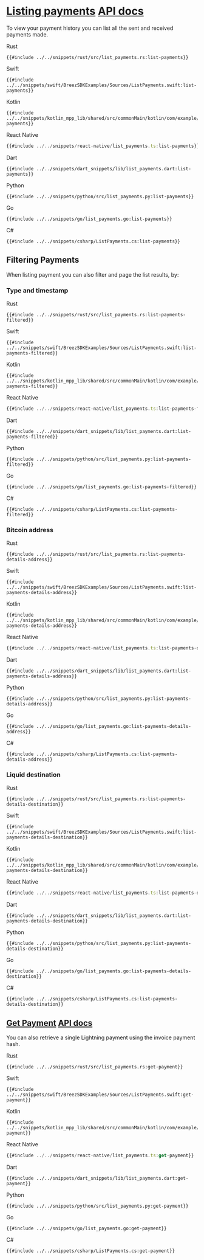 <h1 id="listing-payments">
    <a class="header" href="#listing-payments">Listing payments</a>
    <a class="tag" target="_blank" href="https://breez.github.io/breez-sdk-liquid/breez_sdk_liquid/sdk/struct.LiquidSdk.html#method.list_payments">API docs</a>
</h1>

To view your payment history you can list all the sent and received payments made.

<custom-tabs category="lang">
<div slot="title">Rust</div>
<section>

```rust,ignore
{{#include ../../snippets/rust/src/list_payments.rs:list-payments}}
```
</section>

<div slot="title">Swift</div>
<section>

```swift,ignore
{{#include ../../snippets/swift/BreezSDKExamples/Sources/ListPayments.swift:list-payments}}
```
</section>

<div slot="title">Kotlin</div>
<section>

```kotlin,ignore
{{#include ../../snippets/kotlin_mpp_lib/shared/src/commonMain/kotlin/com/example/kotlinmpplib/ListPayments.kt:list-payments}}
```
</section>

<div slot="title">React Native</div>
<section>

```typescript
{{#include ../../snippets/react-native/list_payments.ts:list-payments}}
```
</section>

<div slot="title">Dart</div>
<section>

```dart,ignore
{{#include ../../snippets/dart_snippets/lib/list_payments.dart:list-payments}}
```
</section>

<div slot="title">Python</div>
<section>

```python,ignore 
{{#include ../../snippets/python/src/list_payments.py:list-payments}}
```
</section>

<div slot="title">Go</div>
<section>

```go,ignore
{{#include ../../snippets/go/list_payments.go:list-payments}}
```
</section>

<div slot="title">C#</div>
<section>

```cs,ignore
{{#include ../../snippets/csharp/ListPayments.cs:list-payments}}
```
</section>
</custom-tabs>

## Filtering Payments

When listing payment you can also filter and page the list results, by:
### Type and timestamp

<custom-tabs category="lang">
<div slot="title">Rust</div>
<section>

```rust,ignore
{{#include ../../snippets/rust/src/list_payments.rs:list-payments-filtered}}
```
</section>

<div slot="title">Swift</div>
<section>

```swift,ignore
{{#include ../../snippets/swift/BreezSDKExamples/Sources/ListPayments.swift:list-payments-filtered}}
```
</section>

<div slot="title">Kotlin</div>
<section>

```kotlin,ignore
{{#include ../../snippets/kotlin_mpp_lib/shared/src/commonMain/kotlin/com/example/kotlinmpplib/ListPayments.kt:list-payments-filtered}}
```
</section>

<div slot="title">React Native</div>
<section>

```typescript
{{#include ../../snippets/react-native/list_payments.ts:list-payments-filtered}}
```
</section>

<div slot="title">Dart</div>
<section>

```dart,ignore
{{#include ../../snippets/dart_snippets/lib/list_payments.dart:list-payments-filtered}}
```
</section>

<div slot="title">Python</div>
<section>

```python,ignore 
{{#include ../../snippets/python/src/list_payments.py:list-payments-filtered}}
```
</section>

<div slot="title">Go</div>
<section>

```go,ignore
{{#include ../../snippets/go/list_payments.go:list-payments-filtered}}
```
</section>

<div slot="title">C#</div>
<section>

```cs,ignore
{{#include ../../snippets/csharp/ListPayments.cs:list-payments-filtered}}
```
</section>
</custom-tabs>

### Bitcoin address

<custom-tabs category="lang">
<div slot="title">Rust</div>
<section>

```rust,ignore
{{#include ../../snippets/rust/src/list_payments.rs:list-payments-details-address}}
```
</section>

<div slot="title">Swift</div>
<section>

```swift,ignore
{{#include ../../snippets/swift/BreezSDKExamples/Sources/ListPayments.swift:list-payments-details-address}}
```
</section>

<div slot="title">Kotlin</div>
<section>

```kotlin,ignore
{{#include ../../snippets/kotlin_mpp_lib/shared/src/commonMain/kotlin/com/example/kotlinmpplib/ListPayments.kt:list-payments-details-address}}
```
</section>

<div slot="title">React Native</div>
<section>

```typescript
{{#include ../../snippets/react-native/list_payments.ts:list-payments-details-address}}
```
</section>

<div slot="title">Dart</div>
<section>

```dart,ignore
{{#include ../../snippets/dart_snippets/lib/list_payments.dart:list-payments-details-address}}
```
</section>

<div slot="title">Python</div>
<section>

```python,ignore 
{{#include ../../snippets/python/src/list_payments.py:list-payments-details-address}}
```
</section>

<div slot="title">Go</div>
<section>

```go,ignore
{{#include ../../snippets/go/list_payments.go:list-payments-details-address}}
```
</section>

<div slot="title">C#</div>
<section>

```cs,ignore
{{#include ../../snippets/csharp/ListPayments.cs:list-payments-details-address}}
```
</section>
</custom-tabs>

### Liquid destination

<custom-tabs category="lang">
<div slot="title">Rust</div>
<section>

```rust,ignore
{{#include ../../snippets/rust/src/list_payments.rs:list-payments-details-destination}}
```
</section>

<div slot="title">Swift</div>
<section>

```swift,ignore
{{#include ../../snippets/swift/BreezSDKExamples/Sources/ListPayments.swift:list-payments-details-destination}}
```
</section>

<div slot="title">Kotlin</div>
<section>

```kotlin,ignore
{{#include ../../snippets/kotlin_mpp_lib/shared/src/commonMain/kotlin/com/example/kotlinmpplib/ListPayments.kt:list-payments-details-destination}}
```
</section>

<div slot="title">React Native</div>
<section>

```typescript
{{#include ../../snippets/react-native/list_payments.ts:list-payments-details-destination}}
```
</section>

<div slot="title">Dart</div>
<section>

```dart,ignore
{{#include ../../snippets/dart_snippets/lib/list_payments.dart:list-payments-details-destination}}
```
</section>

<div slot="title">Python</div>
<section>

```python,ignore 
{{#include ../../snippets/python/src/list_payments.py:list-payments-details-destination}}
```
</section>

<div slot="title">Go</div>
<section>

```go,ignore
{{#include ../../snippets/go/list_payments.go:list-payments-details-destination}}
```
</section>

<div slot="title">C#</div>
<section>

```cs,ignore
{{#include ../../snippets/csharp/ListPayments.cs:list-payments-details-destination}}
```
</section>
</custom-tabs>

<h2 id="get-payment">
    <a class="header" href="#get-payment">Get Payment</a>
    <a class="tag" target="_blank" href="https://breez.github.io/breez-sdk-liquid/breez_sdk_liquid/sdk/struct.LiquidSdk.html#method.get_payment">API docs</a>
</h2>

You can also retrieve a single Lightning payment using the invoice payment hash.

<custom-tabs category="lang">
<div slot="title">Rust</div>
<section>

```rust,ignore
{{#include ../../snippets/rust/src/list_payments.rs:get-payment}}
```
</section>

<div slot="title">Swift</div>
<section>

```swift,ignore
{{#include ../../snippets/swift/BreezSDKExamples/Sources/ListPayments.swift:get-payment}}
```
</section>

<div slot="title">Kotlin</div>
<section>

```kotlin,ignore
{{#include ../../snippets/kotlin_mpp_lib/shared/src/commonMain/kotlin/com/example/kotlinmpplib/ListPayments.kt:get-payment}}
```
</section>

<div slot="title">React Native</div>
<section>

```typescript
{{#include ../../snippets/react-native/list_payments.ts:get-payment}}
```
</section>

<div slot="title">Dart</div>
<section>

```dart,ignore
{{#include ../../snippets/dart_snippets/lib/list_payments.dart:get-payment}}
```
</section>

<div slot="title">Python</div>
<section>

```python,ignore 
{{#include ../../snippets/python/src/list_payments.py:get-payment}}
```
</section>

<div slot="title">Go</div>
<section>

```go,ignore
{{#include ../../snippets/go/list_payments.go:get-payment}}
```
</section>

<div slot="title">C#</div>
<section>

```cs,ignore
{{#include ../../snippets/csharp/ListPayments.cs:get-payment}}
```
</section>
</custom-tabs>
